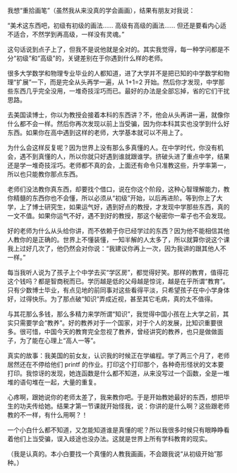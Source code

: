 <span>我想</span><span>“</span><span>重拾画笔</span><span>”</span><span>（虽然我从来没真的学会画画），结果有朋友对我说：</span>

<span>“</span><span>美术这东西吧，初级有初级的画法</span><span>……</span> <span>高级有高级的画法</span><span>……</span> <span>但还是要看内心适不适合，不然学到再高级，一样没有灵魂。</span><span>”</span>

<span>这句话说到点子上了，但我不是说他就是全对的。其实我觉得，每一种学问都是不分</span><span>“</span><span>初级</span><span>”</span><span>和</span><span>“</span><span>高级</span><span>”</span><span>的，关键差别在于你遇到什么样的老师。</span>

<span>很多大学数学和物理专业毕业的人都知道，进了大学并不是把已知的中学数学和物理</span><span>“</span><span>扩展</span><span>”</span><span>一下，而是完全从头再学一遍，从</span> <span>1+1=2</span> <span>开始。然后你才发现，中学那些东西几乎完全没用，一堆奇技淫巧而已。最好的办法是全部忘掉，省的它们干扰思路。</span>

<span>去美国读博士，你以为教授会接着本科的东西讲？不，他会从头再讲一遍，就像你什么都不会一样。然后你再次发现以前上当受骗，因为你本科其实也没学到什么好东西。如果你在高中遇到这样的老师，大学基本就可以不用上了。</span>

<span>为什么会这样反复呢？因为世界上没有那么多真懂的人。在中学时代，你没有机会，遇不到真懂的人，所以你就只好遇到谁就跟谁学。挤破头进了重点中学，结果还是学一堆奇技淫巧。老师都不真的会，上面还有命令只准教这些，升学率第一，所以也只能教你那点东西。</span>

<span>老师们没法教你真东西，却要找个借口，说在你这个阶段，这种心智理解能力，教你精髓的东西你也不会懂，所以必须从</span><span>“</span><span>初级</span><span>”</span><span>开始，以后再进阶。等到你上了大学，上了博士研究生，如果运气好，遇到好点的教授，才发现中学那些东西，真的一文不值。如果你运气不好，遇不到好的教授，那这个秘密你一辈子也不会发现。</span>

<span>好的老师为什么从头给你讲，而不依赖于你已经学过的东西？因为他不能相信其他人教你的是正确的。世界上不懂装懂，一知半解的人太多了，所以就算你说这个课我上过好几次了，他仍然会对你说：</span><span>“</span><span>我建议你再上一次，因为我讲的跟其他人不一样。</span><span>”</span>

<span>每当我听人说为了孩子上个中学去买</span><span>“</span><span>学区房</span><span>”</span><span>，都觉得好笑。那样的教育，值得花这个钱吗？都是智商税而已。学历越是低的父母越是惊诧，越是在乎所谓</span><span>“</span><span>教育</span><span>”</span><span>。只有少数博士毕业，有点见地的前同事对这些看得平淡，只希望孩子在中小学身体好，过得快乐。为了那点破</span><span>“</span><span>知识</span><span>”</span><span>弄成近视，甚至其它毛病，真的太不值得。</span>

<span>与其花那么多钱，那么多精力来学所谓</span><span>“</span><span>知识</span><span>”</span><span>，我觉得中国小孩在上大学之前，其实只需要学会</span><span>“</span><span>教养</span><span>”</span><span>。好的教养对于一个国家，对于个人的发展，比知识重要很多。很可惜，中国今天的教育完全忽视了教养，曾经讲究的教养，也只是做做面子，为了能在心理上</span><span>“</span><span>高人一等</span><span>”</span><span>。</span>

<span>真实的故事：我美国的前女友，认识我的时候正在学编程。学了两三个月了，老师居然还在不停给他们</span> <span>printf</span> <span>的作业。打印这个打印那个，各种奇形怪状的文本要打印。我惊讶的发现，她连函数是什么都不知道，从来没写过一个函数，全是一堆堆的语句堆在一起，大量的重复。</span>

<span>心疼啊，跟她说你的老师太差了，我来教你吧。于是开始教她最好的东西，想把毕生的功夫传给她。结果才第一节课就开始怪我，说：你讲的是什么啊？这些跟老师教的不一样，有什么用啊？！</span>

<span>一个小白什么都不知道，又怎能知道谁是真懂的呢？所以我很多时候只有眼睁睁看着他们上当受骗，误入歧途也没办法。这就是世界上所有学科教育的现实。</span><span><span class="Apple-converted-space"> </span></span>

<span>（我是认真的。本小白要找一个真懂的人教我画画，不会跟我说</span><span>“</span><span>从初级开始</span><span>”</span><span>那种。）</span>
